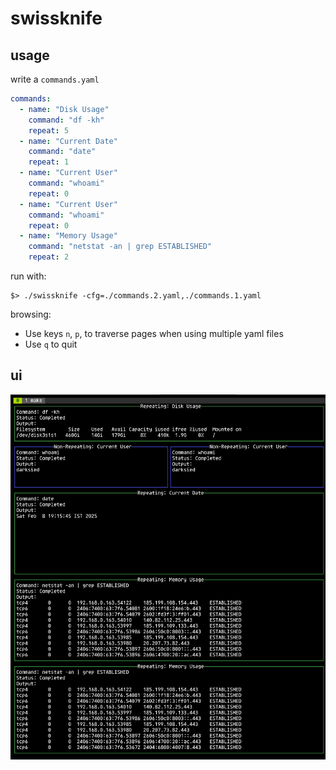 # swissknife

## usage

write a `commands.yaml`

```yaml
commands:
  - name: "Disk Usage"
    command: "df -kh"
    repeat: 5
  - name: "Current Date"
    command: "date"
    repeat: 1 
  - name: "Current User"
    command: "whoami"
    repeat: 0
  - name: "Current User"
    command: "whoami"
    repeat: 0
  - name: "Memory Usage"
    command: "netstat -an | grep ESTABLISHED"
    repeat: 2
```

run with:

```shell
$> ./swissknife -cfg=./commands.2.yaml,./commands.1.yaml
```

browsing:

- Use keys `n`, `p`, to traverse pages when using multiple yaml files
- Use `q` to quit

## ui

![screenshot](./screenshot.png)

